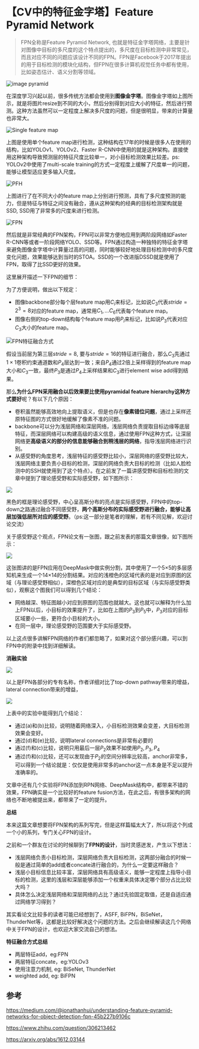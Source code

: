 # 【CV中的特征金字塔】Feature Pyramid Network

> FPN全称是Feature Pyramid Network, 也就是特征金字塔网络，主要是针对图像中目标的多尺度的这个特点提出的，多尺度在目标检测中非常常见，而且对应不同的问题应该设计不同的FPN。FPN是Facebook于2017年提出的用于目标检测的模块化结构，但FPN在很多计算机视觉任务中都有使用，比如姿态估计、语义分割等领域。
>

![image pyramid](https://img-blog.csdnimg.cn/20200229120002979.png?x-oss-process=image/watermark,type_ZmFuZ3poZW5naGVpdGk,shadow_10,text_aHR0cHM6Ly9ibG9nLmNzZG4ubmV0L0REX1BQX0pK,size_16,color_FFFFFF,t_70)

在深度学习兴起以前，很多传统方法都会使用到**图像金字塔**。图像金字塔如上图所示，就是将图片resize到不同的大小，然后分别得到对应大小的特征，然后进行预测。这种方法虽然可以一定程度上解决多尺度的问题，但是很明显，带来的计算量也非常大。

![Single feature map](https://img-blog.csdnimg.cn/20200229122211918.png?x-oss-process=image/watermark,type_ZmFuZ3poZW5naGVpdGk,shadow_10,text_aHR0cHM6Ly9ibG9nLmNzZG4ubmV0L0REX1BQX0pK,size_16,color_FFFFFF,t_70)

上图是使用单个feature map进行检测，这种结构在17年的时候是很多人在使用的结构，比如YOLOv1、YOLOv2、Faster R-CNN中使用的就是这种架构。直接使用这种架构导致预测层的特征尺度比较单一，对小目标检测效果比较差。ps: YOLOv2中使用了multi-scale training的方式一定程度上缓解了尺度单一的问题，能够让模型适应更多输入尺度。

![PFH](https://img-blog.csdnimg.cn/20200229123937961.png?x-oss-process=image/watermark,type_ZmFuZ3poZW5naGVpdGk,shadow_10,text_aHR0cHM6Ly9ibG9nLmNzZG4ubmV0L0REX1BQX0pK,size_16,color_FFFFFF,t_70)

上图进行了在不同大小的feature map上分别进行预测，具有了多尺度预测的能力，但是特征与特征之间没有融合，遵从这种架构的经典的目标检测架构就是SSD, SSD用了非常多的尺度来进行检测。

![FPN](https://img-blog.csdnimg.cn/20200229124245960.png?x-oss-process=image/watermark,type_ZmFuZ3poZW5naGVpdGk,shadow_10,text_aHR0cHM6Ly9ibG9nLmNzZG4ubmV0L0REX1BQX0pK,size_16,color_FFFFFF,t_70)

然后就是非常经典的FPN架构，FPN可以非常方便地应用到两阶段网络如Faster R-CNN等或者一阶段网络YOLO、SSD等。FPN通过构造一种独特的特征金字塔来避免图像金字塔中计算量过高的问题，同时能够较好地处理目标检测中的多尺度变化问题，效果能够达到当时的STOA。SSD的一个改进版DSSD就是使用了FPN，取得了比SSD更好的效果。

这里展开描述一下FPN的细节：

为了方便说明，做出以下规定：

- 图像backbone部分每个层feature map用$C_i​$来标记，比如说$C_3​$代表$stride=2^3=8​$对应的feature map，通常用$C_1,...C_6​$代表每个feature map。
- 图像右侧的top-down结构每个feature map用$P_i$来标记，比如说$P_3$代表对应$C_3​$大小的feature map。

![FPN特征融合方式](https://img-blog.csdnimg.cn/20200229125146107.png?x-oss-process=image/watermark,type_ZmFuZ3poZW5naGVpdGk,shadow_10,text_aHR0cHM6Ly9ibG9nLmNzZG4ubmV0L0REX1BQX0pK,size_16,color_FFFFFF,t_70)

假设当前层为第三层$stride=8$, 要与$stride=16$的特征进行融合，那么$C_3$先通过$1\times1$卷积约束通道数和$P_4$层达到一致；来自$P_4$通过2倍上采样得到的feature map大小和$C_3$一致，最终$P_3$是通过$P_4$上采样结果和$C_3​$进行element wise add得到结果。

那么**为什么FPN采用融合以后效果要比使用pyramidal feature hierarchy这种方式要好**呢？有以下几个原因：

- 卷积虽然能够高效地向上提取语义，但是也存在**像素错位问题**，通过上采样还原特征图的方式很好地缓解了像素不准的问题。
- backbone可以分为浅层网络和深层网络，浅层网络负责提取目标边缘等底层特征，而深层网络可以构建高级的语义信息，通过使用FPN这种方式，让深层网络更**高级语义的部分的信息能够融合到稍浅层的网络**，指导浅层网络进行识别。
- 从感受野的角度思考，浅层特征的感受野比较小，深层网络的感受野比较大，浅层网络主要负责小目标的检测，深层的网络负责大目标的检测（比如人脸检测中的SSH就使用到了这个特点）。在之前发了一篇讲感受野和目标检测的文章中提到了理论感受野和实际感受野，如下图所示：

![](https://img-blog.csdnimg.cn/2020022913313798.png)

黑色的框是理论感受野，中心呈高斯分布的亮点是实际感受野，FPN中的top-down之路通过融合不同感受野，**两个高斯分布的实际感受野进行融合，能够让高层加强低层所对应的感受野**。（ps:这一部分是笔者的理解，若有不同见解，欢迎讨论交流）

关于感受野这个观点，FPN论文有一张图，跟之前发表的那篇文章很像，如下图所示：

![](https://img-blog.csdnimg.cn/20200229151229888.png?x-oss-process=image/watermark,type_ZmFuZ3poZW5naGVpdGk,shadow_10,text_aHR0cHM6Ly9ibG9nLmNzZG4ubmV0L0REX1BQX0pK,size_16,color_FFFFFF,t_70)

这张图讲的是FPN应用在DeepMask中做实例分割，其中使用了一个5×5的多层感知机来生成一个14×14的分割结果。对应的浅橙色的区域代表的是对应到原图的区域（与理论感受野相似），深橙色区域对应的是典型的目标区域（与实际感受野类似），观察这个图我们可以得到几个结论：

- 网络越深、特征图越小对应到原图的范围也就越大。这也就可以解释为什么加上FPN以后，小目标的效果提升了，比如在上图的$P_3$到$P_5$中，$P_3$对应的目标区域要小一些，更符合小目标的大小。
- 在同一层中，理论感受野的范围要大于实际感受野。

以上这点很多讲解FPN网络的作者们都忽略了，如果对这个部分感兴趣，可以到FPN中的附录中找到详细解读。

**消融实验**

![](https://img-blog.csdnimg.cn/20200229161800446.png?x-oss-process=image/watermark,type_ZmFuZ3poZW5naGVpdGk,shadow_10,text_aHR0cHM6Ly9ibG9nLmNzZG4ubmV0L0REX1BQX0pK,size_16,color_FFFFFF,t_70)

以上是FPN各部分的专有名称，作者详细对比了top-down pathway带来的增益，lateral connection带来的增益，

![](https://img-blog.csdnimg.cn/20200229161144404.png?x-oss-process=image/watermark,type_ZmFuZ3poZW5naGVpdGk,shadow_10,text_aHR0cHM6Ly9ibG9nLmNzZG4ubmV0L0REX1BQX0pK,size_16,color_FFFFFF,t_70)

上表中的实验中能得到几个结论：

- 通过(a)和(b)比较，说明随着网络深入，小目标检测效果会变差，大目标检测效果会变好。
- 通过(d)和(e)比较，说明lateral connections是非常有必要的
- 通过(f)和(c)比较，说明只用最后一层$P_2$效果不如使用$P_2,P_3,P_4$
- 通过(f)和(c)比较，还可以发现由于$P_2$的空间分辨率比较高，anchor非常多，可以得到一个结论就是：仅仅是使用非常多的anchor这一点本身是不足以提升准确率的。

文章中还有几个实验将FPN添加到RPN网络、DeepMask结构中，都带来不错的效果，FPN确实是一个比较好的feature fusion方法，在此之后，有很多架构的网络也不断地被提出来，都带来了一定的提升。

**总结**

本来这篇文章想要将FPN架构的系列写完，但是这样篇幅太大了，所以将这个列成一个小的系列，专门关心FPN的设计。

之前和一个群友在讨论的时候聊到了**FPN的设计**，当时灵感迸发，产生以下想法：

- 浅层网络负责小目标检测，深层网络负责大目标检测，这两部分融合的时候一般是通过简单的add或者concate进行融合的，为什么一定要这样融合？
- 浅层小目标信息比较丰富，深层网络具有高级语义，能够一定程度上指导小目标的检测，这里的浅层和深层能够添加一个权重来具体决定哪个部分占比比较大吗？
- 具体怎么决定浅层网络和深层网络的占比？通过先验固定取值，还是自适应通过网络学习得到？

其实看论文比较多的读者可能已经想到了，ASFF, BiFPN，BiSeNet，ThunderNet等，这都是比较好解决这个问题的方法。之后会继续解读这几个网络中关于FPN的设计，也欢迎大家交流自己的想法。

**特征融合方式总结**

- 两层特征add，eg:FPN
- 两层特征concate，eg:YOLOv3
- 使用注意力机制, eg: BiSeNet, ThunderNet
- weighted add, eg: BiFPN



## 参考

https://medium.com/@jonathanhui/understanding-feature-pyramid-networks-for-object-detection-fpn-45b227b9106c

<https://www.zhihu.com/question/306213462>

https://arxiv.org/abs/1612.03144